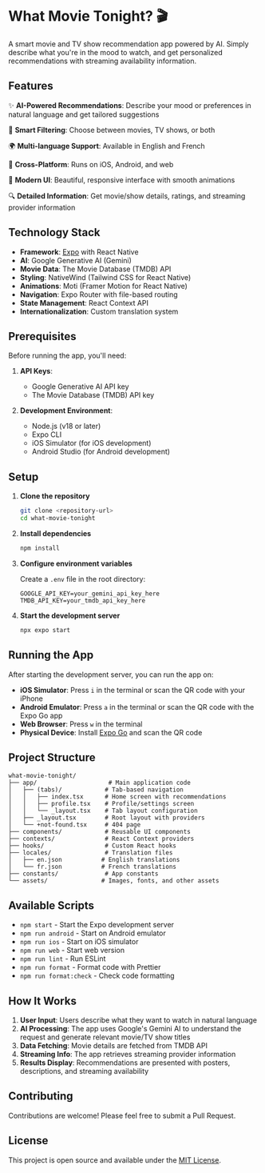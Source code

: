 # What Movie Tonight? 🎬

A smart movie and TV show recommendation app powered by AI. Simply describe what you're in the mood to watch, and get personalized recommendations with streaming availability information.

## Features

✨ **AI-Powered Recommendations**: Describe your mood or preferences in natural language and get tailored suggestions

🎯 **Smart Filtering**: Choose between movies, TV shows, or both

🌍 **Multi-language Support**: Available in English and French

📱 **Cross-Platform**: Runs on iOS, Android, and web

🎨 **Modern UI**: Beautiful, responsive interface with smooth animations

🔍 **Detailed Information**: Get movie/show details, ratings, and streaming provider information

## Technology Stack

- **Framework**: [Expo](https://expo.dev) with React Native
- **AI**: Google Generative AI (Gemini)
- **Movie Data**: The Movie Database (TMDB) API
- **Styling**: NativeWind (Tailwind CSS for React Native)
- **Animations**: Moti (Framer Motion for React Native)
- **Navigation**: Expo Router with file-based routing
- **State Management**: React Context API
- **Internationalization**: Custom translation system

## Prerequisites

Before running the app, you'll need:

1. **API Keys**:
   - Google Generative AI API key
   - The Movie Database (TMDB) API key

2. **Development Environment**:
   - Node.js (v18 or later)
   - Expo CLI
   - iOS Simulator (for iOS development)
   - Android Studio (for Android development)

## Setup

1. **Clone the repository**
   ```bash
   git clone <repository-url>
   cd what-movie-tonight
   ```

2. **Install dependencies**
   ```bash
   npm install
   ```

3. **Configure environment variables**
   
   Create a `.env` file in the root directory:
   ```env
   GOOGLE_API_KEY=your_gemini_api_key_here
   TMDB_API_KEY=your_tmdb_api_key_here
   ```

4. **Start the development server**
   ```bash
   npx expo start
   ```

## Running the App

After starting the development server, you can run the app on:

- **iOS Simulator**: Press `i` in the terminal or scan the QR code with your iPhone
- **Android Emulator**: Press `a` in the terminal or scan the QR code with the Expo Go app
- **Web Browser**: Press `w` in the terminal
- **Physical Device**: Install [Expo Go](https://expo.dev/go) and scan the QR code

## Project Structure

```
what-movie-tonight/
├── app/                    # Main application code
│   ├── (tabs)/            # Tab-based navigation
│   │   ├── index.tsx      # Home screen with recommendations
│   │   ├── profile.tsx    # Profile/settings screen
│   │   └── _layout.tsx    # Tab layout configuration
│   ├── _layout.tsx        # Root layout with providers
│   └── +not-found.tsx     # 404 page
├── components/            # Reusable UI components
├── contexts/              # React Context providers
├── hooks/                 # Custom React hooks
├── locales/               # Translation files
│   ├── en.json           # English translations
│   └── fr.json           # French translations
├── constants/             # App constants
└── assets/               # Images, fonts, and other assets
```

## Available Scripts

- `npm start` - Start the Expo development server
- `npm run android` - Start on Android emulator
- `npm run ios` - Start on iOS simulator
- `npm run web` - Start web version
- `npm run lint` - Run ESLint
- `npm run format` - Format code with Prettier
- `npm run format:check` - Check code formatting

## How It Works

1. **User Input**: Users describe what they want to watch in natural language
2. **AI Processing**: The app uses Google's Gemini AI to understand the request and generate relevant movie/TV show titles
3. **Data Fetching**: Movie details are fetched from TMDB API
4. **Streaming Info**: The app retrieves streaming provider information
5. **Results Display**: Recommendations are presented with posters, descriptions, and streaming availability

## Contributing

Contributions are welcome! Please feel free to submit a Pull Request.

## License

This project is open source and available under the [MIT License](LICENSE).
